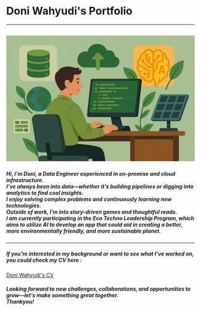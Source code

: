 # Doni Wahyudi's Portfolio
---
![Banner](https://github.com/doni-wahyudi/portofolio-doni-wahyudi/blob/main/banner.png)
---
##### Hi, I’m Doni, a Data Engineer experienced in on-premise and cloud infrastructure.<br/> I’ve always been into data—whether it’s building pipelines or digging into analytics to find cool insights.<br/> I enjoy solving complex problems and continuously learning new technologies.<br/> Outside of work, I’m into story-driven games and thoughtful reads.<br/> I am currently participating in the Eco Techno Leadership Program, which aims to utilize AI to develop an app that could aid in creating a better, more environmentally friendly, and more sustainable planet.
---
##### If you're interested in my background or want to see what I’ve worked on, you could check my CV here :
[Doni Wahyudi's CV](https://github.com/doni-wahyudi/portofolio-doni-wahyudi/blob/main/cv-pdf/CV_Doni_Wahyudi.pdf)
##### Looking forward to new challenges, collaborations, and opportunities to grow—let’s make something great together.<br/> Thankyou!
